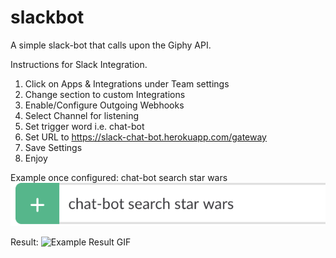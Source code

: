 # slackbot

A simple slack-bot that calls upon the Giphy API.

Instructions for Slack Integration.

1. Click on Apps & Integrations under Team settings
2. Change section to custom Integrations
3. Enable/Configure Outgoing Webhooks
4. Select Channel for listening
5. Set trigger word i.e. chat-bot
6. Set URL to https://slack-chat-bot.herokuapp.com/gateway
7. Save Settings
8. Enjoy

Example once configured:
chat-bot search star wars
![Example Search Query](images/screenshot.png)


Result:
![Example Result GIF](https://media.giphy.com/media/8McNH1aXZnVyE/giphy.gif)


